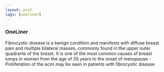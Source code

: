 ```yaml
---
layout: post
tags: [oneliner]
---
```



### OneLiner

Fibrocystic disease is a benign condition and manifests with diffuse breast pain and multiple bilateral masses, commonly found in the upper outer quadrants of the breast. It is one of the most common causes of breast lumps in women from the age of 35 years to the onset of menopause - Proliferation of the acini may be seen in patients with fibrocystic disease

